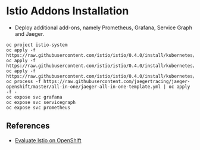 
Istio Addons Installation
==================

* Deploy additional add-ons, namely Prometheus, Grafana, Service Graph and Jaeger.

```
oc project istio-system
oc apply -f https://raw.githubusercontent.com/istio/istio/0.4.0/install/kubernetes/addons/prometheus.yaml
oc apply -f https://raw.githubusercontent.com/istio/istio/0.4.0/install/kubernetes/addons/grafana.yaml
oc apply -f https://raw.githubusercontent.com/istio/istio/0.4.0/install/kubernetes/addons/servicegraph.yaml
oc process -f https://raw.githubusercontent.com/jaegertracing/jaeger-openshift/master/all-in-one/jaeger-all-in-one-template.yml | oc apply -f -
oc expose svc grafana
oc expose svc servicegraph
oc expose svc prometheus
```

References
----------

* [Evaluate Istio on OpenShift](https://blog.openshift.com/evaluate-istio-openshift/)
